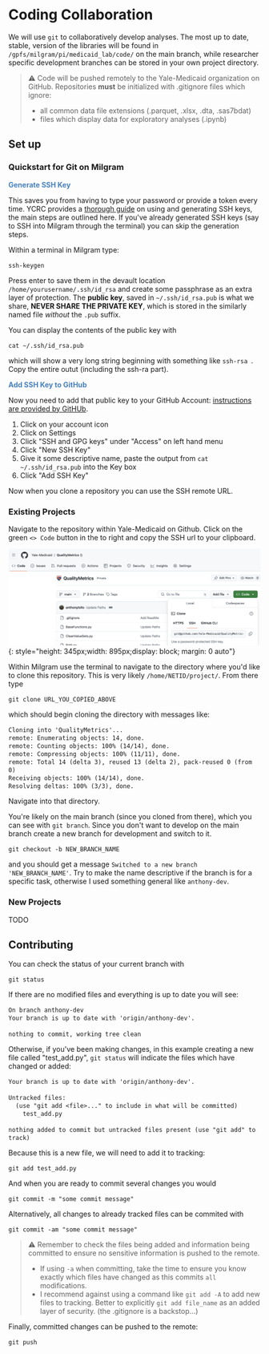 # Coding Collaboration

We will use `git` to collaboratively develop analyses. The most up to date, stable, version of the libraries will be found in `/gpfs/milgram/pi/medicaid_lab/code/` on the main branch, while researcher specific development branches can be stored in your own project directory. 

> ⚠️ Code will be pushed remotely to the Yale-Medicaid organization on GitHub. Repositories **must** be initialized with .gitignore files which ignore: 
> 
> - all common data file extensions (.parquet, .xlsx, .dta, .sas7bdat)
> - files which display data for exploratory analyses (.ipynb)   

## Set up 
### Quickstart for Git on Milgram

<span style="color:#4781BE">**Generate SSH Key**</span>

This saves you from having to type your password or provide a token every time. YCRC provides a [thorough guide](https://docs.ycrc.yale.edu/clusters-at-yale/access/ssh/) on using and generating SSH keys, the main steps are outlined here. If you've already generated SSH keys (say to SSH into Milgram through the terminal) you can skip the generation steps. 

Within a terminal in Milgram type:

```
ssh-keygen
```

Press enter to save them in the devault location `/home/yourusername/.ssh/id_rsa` and create some passphrase as an extra layer of protection. The **public key**, saved in `~/.ssh/id_rsa.pub` is what we share, **NEVER SHARE THE PRIVATE KEY**, which is stored in the similarly named file *without* the `.pub` suffix. 

You can display the contents of the public key with 

```
cat ~/.ssh/id_rsa.pub 
```

which will show a very long string beginning with something like `ssh-rsa `. Copy the entire outut (including the ssh-ra part). 

<span style="color:#4781BE">**Add SSH Key to GitHub**</span>

Now you need to add that public key to your GitHub Account: [instructions are provided by GitHUb](https://docs.github.com/en/authentication/connecting-to-github-with-ssh/adding-a-new-ssh-key-to-your-github-account#adding-a-new-ssh-key-to-your-account).

1. Click on your account icon
2. Click on Settings
3. Click "SSH and GPG keys" under "Access" on left hand menu
4. Click "New SSH Key"
5. Give it some descriptive name, paste the output from `cat ~/.ssh/id_rsa.pub` into the Key box
6. Click "Add SSH Key"

Now when you clone a repository you can use the SSH remote URL.



### Existing Projects
Navigate to the repository within Yale-Medicaid on Github. Click on the green `<> Code` button in the to right and copy the SSH url to your clipboard. 

![SSH clone](../images/tmsis_ssh.png){: style="height: 345px;width: 895px;display: block; margin: 0 auto"}
    
Within Milgram use the terminal to navigate to the directory where you'd like to clone this repository. This is very likely `/home/NETID/project/`. From there type

```
git clone URL_YOU_COPIED_ABOVE
```

which should begin cloning the directory with messages like:

```
Cloning into 'QualityMetrics'...
remote: Enumerating objects: 14, done.
remote: Counting objects: 100% (14/14), done.
remote: Compressing objects: 100% (11/11), done.
remote: Total 14 (delta 3), reused 13 (delta 2), pack-reused 0 (from 0)
Receiving objects: 100% (14/14), done.
Resolving deltas: 100% (3/3), done.
```

Navigate into that directory. 

You're likely on the main branch (since you cloned from there), which you can see with `git branch`. Since you don't want to develop on the main branch create a new branch for development and switch to it. 

```
git checkout -b NEW_BRANCH_NAME
```

and you should get a message `Switched to a new branch 'NEW_BRANCH_NAME'`. Try to make the name descriptive if the branch is for a specific task, otherwise I used something general like `anthony-dev`. 

### New Projects
TODO

## Contributing  

You can check the status of your current branch with 

```
git status
```

If there are no modified files and everything is up to date you will see:

```
On branch anthony-dev
Your branch is up to date with 'origin/anthony-dev'.

nothing to commit, working tree clean
```

Otherwise, if you've been making changes, in this example creating a new file called "test_add.py", `git status` will indicate the files which have changed or added:

```
Your branch is up to date with 'origin/anthony-dev'.

Untracked files:
  (use "git add <file>..." to include in what will be committed)
	test_add.py

nothing added to commit but untracked files present (use "git add" to track)
```

Because this is a new file, we will need to add it to tracking:

```
git add test_add.py
```

And when you are ready to commit several changes you would 

```
git commit -m "some commit message"
```

Alternatively, all changes to already tracked files can be commited with 

```
git commit -am "some commit message"
```

> ⚠️ Remember to check the files being added and information being committed to ensure no sensitive information is pushed to the remote. 
> 
> - If using `-a` when committing, take the time to ensure you know exactly which files have changed as this commits `all` modifications. 
> - I recommend against using a command like `git add -A` to add new files to tracking. Better to explicitly `git add file_name` as an added layer of security. (the .gitignore is a backstop...)

Finally, committed changes can be pushed to the remote:

```
git push
```